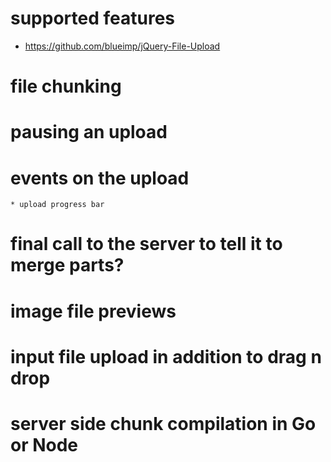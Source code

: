 
# supported features

* https://github.com/blueimp/jQuery-File-Upload

# file chunking

# pausing an upload

# events on the upload
	* upload progress bar

# final call to the server to tell it to merge parts?

# image file previews

# input file upload in addition to drag n drop

# server side chunk compilation in Go or Node
